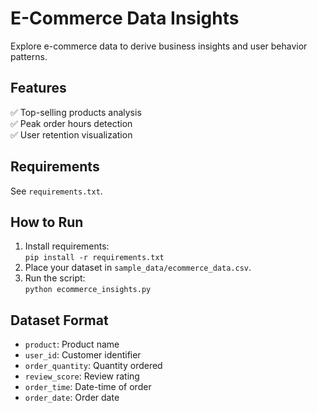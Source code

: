 # E-Commerce Data Insights

Explore e-commerce data to derive business insights and user behavior patterns.

## Features
✅ Top-selling products analysis  
✅ Peak order hours detection  
✅ User retention visualization  

## Requirements
See `requirements.txt`.

## How to Run
1. Install requirements:  
   `pip install -r requirements.txt`  
2. Place your dataset in `sample_data/ecommerce_data.csv`.  
3. Run the script:  
   `python ecommerce_insights.py`  

## Dataset Format
- `product`: Product name  
- `user_id`: Customer identifier  
- `order_quantity`: Quantity ordered  
- `review_score`: Review rating  
- `order_time`: Date-time of order  
- `order_date`: Order date  
